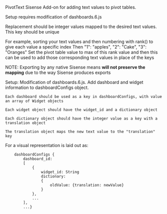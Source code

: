 PivotText Sisense Add-on for adding text values to pivot tables.

Setup requires modification of dashboards.6.js

Replacement should be integer values mapped to the desired text values. This key should be unique

For example, sorting your text values and then numbering with rank() to give each value a specific index
Then "1": "apples", "2": "Cake", "3": "Oranges"
Set the pivot table value to max of this rank value and then this can be used to add those corresponding text values in place of the keys

NOTE: Exporting by any native Sisense means **will not preserve the mapping** due to the way Sisense produces exports

Setup:
	Modification of dashboards.6.js. Add dashboard and widget information to dashboardConfigs object.

	Each dashboard should be used as a key in dashboardConfigs, with value an array of Widget objects
	
	Each widget object should have the widget_id and a dictionary object
	
	Each dictionary object should have the integer value as a key with a translation object
	
	The translation object maps the new text value to the "translation" key

For a visual representation is laid out as:


		dashboardConfigs {
			dashboard_id: 
			[
				{
					widget_id: String
					dictionary: 
					{
						oldValue: {translation: newValue}
					}
				},
				...
			],
			...}
